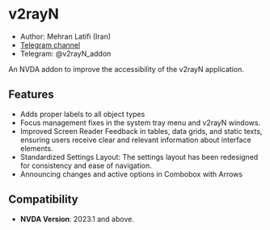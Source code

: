 # v2rayN

* Author: Mehran Latifi (Iran)
* [Telegram channel](https://t.me/v2rayN_addon)
* Telegram: @v2rayN_addon

An NVDA addon to improve the accessibility of the v2rayN application.

## Features
- Adds proper labels to all object types
- Focus management fixes in the system tray menu and v2rayN windows.
- Improved Screen Reader Feedback in tables, data grids, and static texts, ensuring users receive clear and relevant information about interface elements.
- Standardized Settings Layout:
The settings layout has been redesigned for consistency and ease of navigation.
- Announcing changes and active options in Combobox with Arrows

## Compatibility
- **NVDA Version**: 2023.1 and above.
